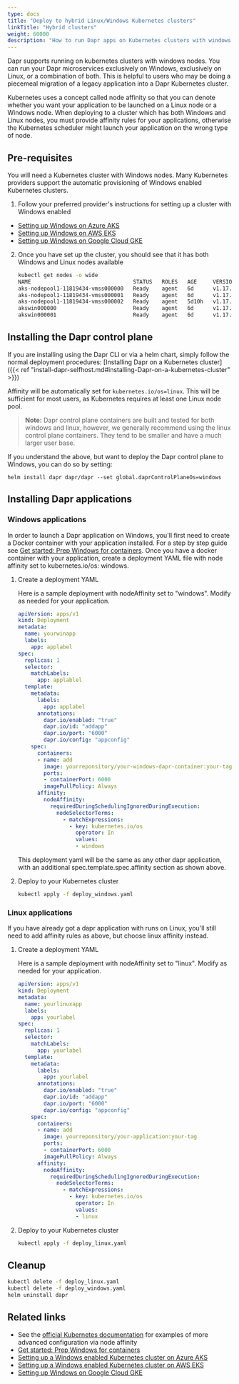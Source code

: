 ```yaml
---
type: docs
title: "Deploy to hybrid Linux/Windows Kubernetes clusters"
linkTitle: "Hybrid clusters"
weight: 60000
description: "How to run Dapr apps on Kubernetes clusters with windows nodes"
---
```


Dapr supports running on kubernetes clusters with windows nodes. You can run your Dapr microservices exclusively on Windows, exclusively on Linux, or a combination of both. This is helpful to users who may be doing a piecemeal migration of a legacy application into a Dapr Kubernetes cluster.

Kubernetes uses a concept called node affinity so that you can denote whether you want your application to be launched on a Linux node or a Windows node. When deploying to a cluster which has both Windows and Linux nodes, you must provide affinity rules for your applications, otherwise the Kubernetes scheduler might launch your application on the wrong type of node.

## Pre-requisites

You will need a Kubernetes cluster with Windows nodes. Many Kubernetes providers support the automatic provisioning of Windows enabled Kubernetes clusters.

1. Follow your preferred provider's instructions for setting up a cluster with Windows enabled

- [Setting up Windows on Azure AKS](https://docs.microsoft.com/en-us/azure/aks/windows-container-cli)
- [Setting up Windows on AWS EKS](https://docs.aws.amazon.com/eks/latest/userguide/windows-support.html)
- [Setting up Windows on Google Cloud GKE](https://cloud.google.com/kubernetes-engine/docs/how-to/creating-a-cluster-windows)

2. Once you have set up the cluster, you should see that it has both Windows and Linux nodes available

   ```bash
   kubectl get nodes -o wide
   NAME                                STATUS   ROLES   AGE     VERSION   INTERNAL-IP    EXTERNAL-IP      OS-IMAGE                         KERNEL-VERSION      CONTAINER-RUNTIME
   aks-nodepool1-11819434-vmss000000   Ready    agent   6d      v1.17.9   10.240.0.4     <none>        Ubuntu 16.04.6    LTS               4.15.0-1092-azure   docker://3.0.10+azure
   aks-nodepool1-11819434-vmss000001   Ready    agent   6d      v1.17.9   10.240.0.35    <none>        Ubuntu 16.04.6    LTS               4.15.0-1092-azure   docker://3.0.10+azure
   aks-nodepool1-11819434-vmss000002   Ready    agent   5d10h   v1.17.9   10.240.0.129   <none>        Ubuntu 16.04.6    LTS               4.15.0-1092-azure   docker://3.0.10+azure
   akswin000000                        Ready    agent   6d      v1.17.9   10.240.0.66    <none>        Windows Server 2019    Datacenter   10.0.17763.1339     docker://19.3.5
   akswin000001                        Ready    agent   6d      v1.17.9   10.240.0.97    <none>        Windows Server 2019    Datacenter   10.0.17763.1339     docker://19.3.5
   ```
## Installing the Dapr control plane

If you are installing using the Dapr CLI or via a helm chart, simply follow the normal deployment procedures: [Installing Dapr on a Kubernetes cluster]({{< ref "install-dapr-selfhost.md#installing-Dapr-on-a-kubernetes-cluster" >}})

Affinity will be automatically set for `kubernetes.io/os=linux`. This will be sufficient for most users, as Kubernetes requires at least one Linux node pool.

> **Note:** Dapr control plane containers are built and tested for both windows and linux, however, we generally recommend using the linux control plane containers. They tend to be smaller and have a much larger user base.

If you understand the above, but want to deploy the Dapr control plane to Windows, you can do so by setting:

```
helm install dapr dapr/dapr --set global.daprControlPlaneOs=windows
```

## Installing Dapr applications

### Windows applications
In order to launch a Dapr application on Windows, you'll first need to create a Docker container with your application installed. For a step by step guide see [Get started: Prep Windows for containers](https://docs.microsoft.com/en-us/virtualization/windowscontainers/quick-start/set-up-environment). Once you have a docker container with your application, create a deployment YAML file with node affinity set to kubernetes.io/os: windows.

1. Create a deployment YAML

   Here is a sample deployment with nodeAffinity set to "windows". Modify as needed for your application.
   ```yaml
   apiVersion: apps/v1
   kind: Deployment
   metadata:
     name: yourwinapp
     labels:
       app: applabel
   spec:
     replicas: 1
     selector:
       matchLabels:
         app: applablel
     template:
       metadata:
         labels:
           app: applabel
         annotations:
           dapr.io/enabled: "true"
           dapr.io/id: "addapp"
           dapr.io/port: "6000"
           dapr.io/config: "appconfig"
       spec:
         containers:
         - name: add
           image: yourreponsitory/your-windows-dapr-container:your-tag
           ports:
           - containerPort: 6000
           imagePullPolicy: Always
         affinity:
           nodeAffinity:
             requiredDuringSchedulingIgnoredDuringExecution:
               nodeSelectorTerms:
                 - matchExpressions:
                   - key: kubernetes.io/os
                     operator: In
                     values:
                     - windows
   ```
   This deployment yaml will be the same as any other dapr application, with an additional spec.template.spec.affinity section as shown above.

2. Deploy to your Kubernetes cluster

   ```bash
   kubectl apply -f deploy_windows.yaml
   ```

### Linux applications
If you have already got a dapr application with runs on Linux, you'll still need to add affinity rules as above, but choose linux affinity instead.

1. Create a deployment YAML

   Here is a sample deployment with nodeAffinity set to "linux". Modify as needed for your application.
   ```yaml
   apiVersion: apps/v1
   kind: Deployment
   metadata:
     name: yourlinuxapp
     labels:
       app: yourlabel
   spec:
     replicas: 1
     selector:
       matchLabels:
         app: yourlabel
     template:
       metadata:
         labels:
           app: yourlabel
         annotations:
           dapr.io/enabled: "true"
           dapr.io/id: "addapp"
           dapr.io/port: "6000"
           dapr.io/config: "appconfig"
       spec:
         containers:
         - name: add
           image: yourreponsitory/your-application:your-tag
           ports:
           - containerPort: 6000
           imagePullPolicy: Always
         affinity:
           nodeAffinity:
             requiredDuringSchedulingIgnoredDuringExecution:
               nodeSelectorTerms:
                 - matchExpressions:
                   - key: kubernetes.io/os
                     operator: In
                     values:
                     - linux
   ```

2. Deploy to your Kubernetes cluster

   ```bash
   kubectl apply -f deploy_linux.yaml
   ```

## Cleanup

```bash
kubectl delete -f deploy_linux.yaml
kubectl delete -f deploy_windows.yaml
helm uninstall dapr
```

## Related links

- See the [official Kubernetes documentation](https://kubernetes.io/docs/concepts/scheduling-eviction/assign-pod-node/) for examples of more advanced configuration via node affinity
- [Get started: Prep Windows for containers](https://docs.microsoft.com/en-us/virtualization/windowscontainers/quick-start/set-up-environment)
- [Setting up a Windows enabled Kubernetes cluster on Azure AKS](https://docs.microsoft.com/en-us/azure/aks/windows-container-cli)
- [Setting up a Windows enabled Kubernetes cluster on AWS EKS](https://docs.aws.amazon.com/eks/latest/userguide/windows-support.html)
- [Setting up Windows on Google Cloud GKE](https://cloud.google.com/kubernetes-engine/docs/how-to/creating-a-cluster-windows)

